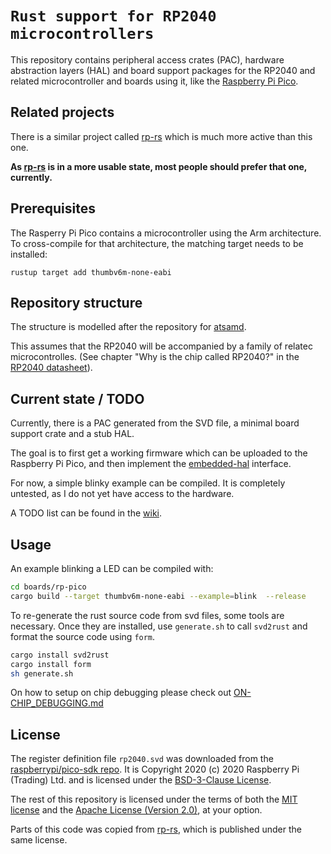 # `Rust support for RP2040 microcontrollers`

This repository contains peripheral access crates (PAC), hardware
abstraction layers (HAL) and board support packages for the
RP2040 and related microcontroller and boards using it, like the
[Raspberry Pi Pico](https://www.raspberrypi.org/products/raspberry-pi-pico/).

## Related projects

There is a similar project called [rp-rs](https://github.com/rp-rs)
which is much more active than this one.

**As [rp-rs](https://github.com/rp-rs) is in a more usable state, most
people should prefer that one, currently.**

## Prerequisites

The Rasperry Pi Pico contains a microcontroller using the Arm architecture. To
cross-compile for that architecture, the matching target needs to be installed:

```
rustup target add thumbv6m-none-eabi
```

## Repository structure

The structure is modelled after the repository for
[atsamd](https://github.com/atsamd-rs/atsamd).

This assumes that the RP2040 will be accompanied by
a family of relatec microcontrolles. (See chapter
"Why is the chip called RP2040?" in the [RP2040
datasheet](https://datasheets.raspberrypi.org/rp2040/rp2040_datasheet.pdf)).

## Current state / TODO

Currently, there is a PAC generated from the SVD file, a
minimal board support crate and a stub HAL.

The goal is to first get a working firmware which can be
uploaded to the Raspberry Pi Pico, and then implement the
[embedded-hal](https://crates.io/crates/embedded-hal) interface.

For now, a simple blinky example can be compiled.
It is completely untested, as I do not yet have access to the hardware.

A TODO list can be found in the
[wiki](https://github.com/jannic/rp-microcontroller-rs/wiki).

## Usage

An example blinking a LED can be compiled with:

``` sh
cd boards/rp-pico
cargo build --target thumbv6m-none-eabi --example=blink  --release
```

To re-generate the rust source code from svd files, some tools are
necessary.  Once they are installed, use `generate.sh` to call `svd2rust`
and format the source code using `form`.

``` sh
cargo install svd2rust
cargo install form
sh generate.sh
```


On how to setup on chip debugging please check out [ON-CHIP_DEBUGGING.md](ON-CHIP_DEBUGGING.md)

## License

The register definition file `rp2040.svd` was downloaded from the
[raspberrypi/pico-sdk repo](https://raw.githubusercontent.com/raspberrypi/pico-sdk/26653ea81e340cacee55025d110c3e014a252a87/src/rp2040/hardware_regs/rp2040.svd).
It is Copyright 2020 (c) 2020 Raspberry Pi (Trading) Ltd. and is licensed
under the [BSD-3-Clause License](LICENSE-Raspberry-Pi).

The rest of this repository is licensed under the terms of both the
[MIT license](LICENSE-MIT) and the [Apache License (Version 2.0)](LICENSE-APACHE), at your option.

Parts of this code was copied from [rp-rs](https://github.com/rp-rs/), which is published under the same license.
